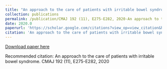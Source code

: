 ```yaml
---
title: "An approach to the care of patients with irritable bowel syndrome"
collection: publications
permalink: /publication/CMAJ 192 (11), E275-E282, 2020-An approach to the care of patients with irritable bowel syndrome
date: 2020.0
paperurl: 'https://scholar.google.com/citations?view_op=view_citation&hl=en&user=CVvowJAAAAAJ&pagesize=100&citation_for_view=CVvowJAAAAAJ:mB3voiENLucC'
citation: 'An approach to the care of patients with irritable bowel syndrome. CMAJ 192 (11), E275-E282, 2020'
---
```

[Download paper here](https://scholar.google.com/citations?view_op=view_citation&hl=en&user=CVvowJAAAAAJ&pagesize=100&citation_for_view=CVvowJAAAAAJ:mB3voiENLucC)

Recommended citation: An approach to the care of patients with irritable bowel syndrome. CMAJ 192 (11), E275-E282, 2020
